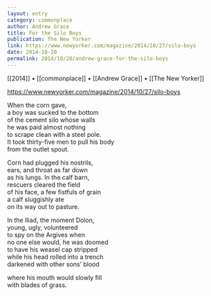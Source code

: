 ```yaml
---
layout: entry
category: commonplace
author: Andrew Grace
title: For the Silo Boys
publication: The New Yorker
link: https://www.newyorker.com/magazine/2014/10/27/silo-boys
date: 2014-10-20
permalink: 2014/10/20/andrew-grace-for-the-silo-boys
---
```


[[2014]] • [[commonplace]] • [[Andrew Grace]] • [[The New Yorker]]

https://www.newyorker.com/magazine/2014/10/27/silo-boys

When the corn gave,
<br> a boy was sucked to the bottom
<br> of the cement silo whose walls
<br> he was paid almost nothing
<br> to scrape clean with a steel pole. 
<br> It took thirty-five men to pull his body
<br> from the outlet spout.

Corn had plugged his nostrils,
<br> ears, and throat as far down
<br> as his lungs. In the calf barn,
<br> rescuers cleared the field
<br> of his face, a few fistfuls of grain
<br> a calf sluggishly ate
<br> on its way out to pasture.

In the Iliad, the moment Dolon,
<br> young, ugly, volunteered
<br> to spy on the Argives when
<br> no one else would, he was doomed
<br> to have his weasel cap stripped 
<br> while his head rolled into a trench 
<br> darkened with other sons’ blood

where his mouth would slowly fill
<br> with blades of grass.
   
